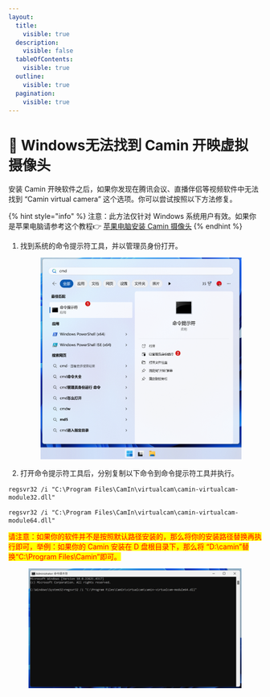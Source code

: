 ```yaml
---
layout:
  title:
    visible: true
  description:
    visible: false
  tableOfContents:
    visible: true
  outline:
    visible: true
  pagination:
    visible: true
---
```


# 🤿 Windows无法找到 Camin 开映虚拟摄像头

安装 Camin 开映软件之后，如果你发现在腾讯会议、直播伴侣等视频软件中无法找到 “Camin virtual camera” 这个选项。你可以尝试按照以下方法修复。

{% hint style="info" %}
注意：此方法仅针对 Windows 系统用户有效。如果你是苹果电脑请参考这个教程👉 [苹果电脑安装 Camin 摄像头](camin-camera-installation-instructions.md)
{% endhint %}

1.  找到系统的命令提示符工具，并以管理员身份打开。

    <figure><img src="../.gitbook/assets/image (107).png" alt=""><figcaption></figcaption></figure>
2. 打开命令提示符工具后，分别复制以下命令到命令提示符工具并执行。

```
regsvr32 /i "C:\Program Files\CamIn\virtualcam\camin-virtualcam-module32.dll"
```

```
regsvr32 /i "C:\Program Files\CamIn\virtualcam\camin-virtualcam-module64.dll"
```

<mark style="color:red;">请注意：如果你的软件并不是按照默认路径安装的，那么将你的安装路径替换再执行即可，举例：如果你的 Camin 安装在 D 盘根目录下，那么将 “D:\camin”替换“C:\Program Files\Camin”即可。</mark>

<figure><img src="../.gitbook/assets/image (108).png" alt=""><figcaption></figcaption></figure>
